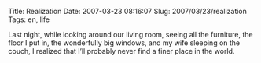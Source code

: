 Title: Realization
Date: 2007-03-23 08:16:07
Slug: 2007/03/23/realization
Tags: en, life


Last night, while looking around our living room, seeing all the furniture,
the floor I put in, the wonderfully big windows, and my wife sleeping on the
couch, I realized that I’ll probably never find a finer place in the world.
